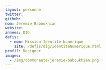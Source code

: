 ```yaml
---
layout: personne
twitter: 
github: 
nom: Jérémie Baboukhian
website: 
annees: DIG
defis: 
  - nom: Mission Identité Numérique
    site: /defis/dig/IdentitéNumérique.html
profil: Designer
images:
  - /img/communaute/jeremie-baboukhian.png
---
```

